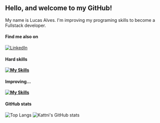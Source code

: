 ## Hello, and welcome to my GitHub!
My name is Lucas Alves. I'm improving my programing skills to become a Fullstack developer.

    
#### Find me also on
[![LinkedIn](https://img.shields.io/badge/LinkedIn-fff?style=for-the-badge&logo=linkedin&logoColor=0E76A8)](https://www.linkedin.com/in/lucas-alves-789808272/)

#### Hard skills
**[![My Skills](https://skillicons.dev/icons?i=js,nodejs,git,github,mysql)](https://skillicons.dev)**

#### Improving...
**[![My Skills](https://skillicons.dev/icons?i=mongodb,postgres,typescript,docker,aws)](https://skillicons.dev)**

#### GitHub stats
![Top Langs](https://github-readme-stats.vercel.app/api/top-langs/?username=Lucasasdev&layout=donut) ![Kattni's GitHub stats](https://github-readme-stats.vercel.app/api?username=Lucasasdev)
